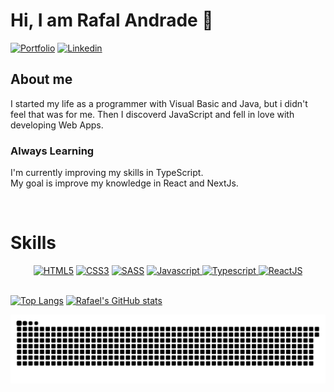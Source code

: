 # Hi, I am Rafal Andrade 👋

<div>
  <a href="https://andraderafa72.github.io/portfolio"><img src="https://img.shields.io/badge/my_portfolio-000?style=for-the-badge&logo=ko-fi&logoColor=white" alt="Portfolio" /></a>
  <a href="https://linkedin.com/in/andraderafa72"><img src="https://img.shields.io/badge/linkedin-0A66C2?style=for-the-badge&logo=linkedin&logoColor=white" alt="Linkedin" /></a>
</div>

## About me
I started my life as a programmer with Visual Basic and Java, but i didn't feel that was for me. Then I discoverd JavaScript and fell in love with developing Web Apps.
### Always Learning
I'm currently improving my skills in TypeScript. <br>
My goal is improve my knowledge in React and NextJs.

<br>

# Skills

<div align="center">
    <a href="https://"><img src="https://img.shields.io/static/v1?label=&message=HTML5&color=%23E34F26&style=for-the-badge&logo=html5&logoColor=whitesmoke" alt="HTML5"></a>
    <a href="https://"><img src="https://img.shields.io/static/v1?label=&message=CSS3&color=%231572B6&style=for-the-badge&logo=css3&logoColor=whitesmoke" alt="CSS3"></a>
    <a href="https://"><img src="https://img.shields.io/static/v1?label=&message=SASS&color=%23CC6699&style=for-the-badge&logo=sass&logoColor=whitesmoke" alt="SASS"></a>
  <a href="https://"><img src="https://img.shields.io/static/v1?label=&message=Javascript&color=%23E3426&style=for-the-badge&logo=typescript&logoColor=whitesmoke" alt="Javascript"> </a>
    <a href="https://"><img src="https://img.shields.io/static/v1?label=&message=Typescript&color=%231570B6&style=for-the-badge&logo=typescript&logoColor=whitesmoke" alt="Typescript"> </a>
    <a href="https://"><img src="https://img.shields.io/static/v1?label=&message=ReactJS&color=%231545B6&style=for-the-badge&logo=react&logoColor=whitesmoke" alt="ReactJS"></a>
</div><br>


[![Top Langs](https://github-readme-stats.vercel.app/api/top-langs/?username=andraderafa72&langs_count=8&layout=compact&theme=tokyonight)](https://github.com/anuraghazra/github-readme-stats)
[![Rafael's GitHub stats](https://github-readme-stats.vercel.app/api?username=andraderafa72&show_icons=true&theme=tokyonight)](https://github.com/anuraghazra/github-readme-stats)

<img src="https://github.com/andraderafa72/andraderafa72/blob/main/github-user-contribution.svg" alt="Snake animation"/>

<!-- 
## My projects
I post here my most recent and intersting projects. <br>

### React Projects

<ul>
  <li><a href="https://github.com/andraderafa72/podcastr">Podcastr</a></li>
  <li><a href="https://github.com/andraderafa72/letmeask">Letmeask</a></li>
  <li><a href="https://github.com/andraderafa72/todo-reactjs">To.do</a></li>
  <li><a href="https://github.com/andraderafa72/dtmoney">dt money</a></li>
</ul>

### Node.Js projects

<ul>
  <li><a href="https://github.com/andraderafa72/Agenda-JS">Agenda JS</a></li>
  <li><a href="https://github.com/andraderafa72/todolist-electron">ToDo List - Electron</a></li>
  <li><a href="https://github.com/andraderafa72/despesas-da-casa-electron">Despesas da Casa - Electron</a></li>
</ul>

### Projects on GitHub Pages

<ul>
  <li><a href="https://github.com/andraderafa72/watch/">Watch!</a></li>
  <li><a href="https://github.com/andraderafa72/EasyCSS/">EasyCSS</a></li>
  <li><a href="https://github.com/andraderafa72/SpiderMan-Frontend/">SpiderMan-Frontend</a></li>
  <li><a href="https://github.com/andraderafa72/todolist">ToDo List</a></li>
  <li><a href="https://github.com/andraderafa72/despesas-da-casa">Lista de despesas</a></li>
  <li><a href="https://github.com/andraderafa72/calculadora-de-imc">BMI Calculator</a></li>
  <li><a href="https://github.com/andraderafa72/I-Am-Developer">I am Developer</a></li>
</ul>
-->
